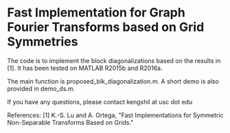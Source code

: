 Fast Implementation for Graph Fourier Transforms based on Grid Symmetries
======

The code is to implement the block diagonalizations based on the results in [1]. It has been tested on MATLAB R2015b and R2016a.

The main function is proposed_blk_diagonalization.m. A short demo is also provided in demo_ds.m. 

If you have any questions, please contact kengshil at usc dot edu 

References: 
[1] K.-S. Lu and A. Ortega, "Fast Implementations for Symmetric Non-Separable Transforms Based on Grids."
